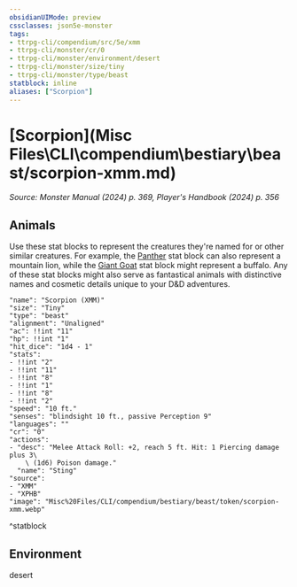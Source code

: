 ```yaml
---
obsidianUIMode: preview
cssclasses: json5e-monster
tags:
- ttrpg-cli/compendium/src/5e/xmm
- ttrpg-cli/monster/cr/0
- ttrpg-cli/monster/environment/desert
- ttrpg-cli/monster/size/tiny
- ttrpg-cli/monster/type/beast
statblock: inline
aliases: ["Scorpion"]
---
```

# [Scorpion](Misc Files\CLI\compendium\bestiary\beast/scorpion-xmm.md)
*Source: Monster Manual (2024) p. 369, Player's Handbook (2024) p. 356*  

## Animals

Use these stat blocks to represent the creatures they're named for or other similar creatures. For example, the [Panther](Misc%20Files/CLI/compendium/bestiary/beast/panther-xmm.md) stat block can also represent a mountain lion, while the [Giant Goat](Misc%20Files/CLI/compendium/bestiary/beast/giant-goat-xmm.md) stat block might represent a buffalo. Any of these stat blocks might also serve as fantastical animals with distinctive names and cosmetic details unique to your D&D adventures.

```statblock
"name": "Scorpion (XMM)"
"size": "Tiny"
"type": "beast"
"alignment": "Unaligned"
"ac": !!int "11"
"hp": !!int "1"
"hit_dice": "1d4 - 1"
"stats":
- !!int "2"
- !!int "11"
- !!int "8"
- !!int "1"
- !!int "8"
- !!int "2"
"speed": "10 ft."
"senses": "blindsight 10 ft., passive Perception 9"
"languages": ""
"cr": "0"
"actions":
- "desc": "Melee Attack Roll: +2, reach 5 ft. Hit: 1 Piercing damage plus 3\
    \ (1d6) Poison damage."
  "name": "Sting"
"source":
- "XMM"
- "XPHB"
"image": "Misc%20Files/CLI/compendium/bestiary/beast/token/scorpion-xmm.webp"
```
^statblock

## Environment

desert